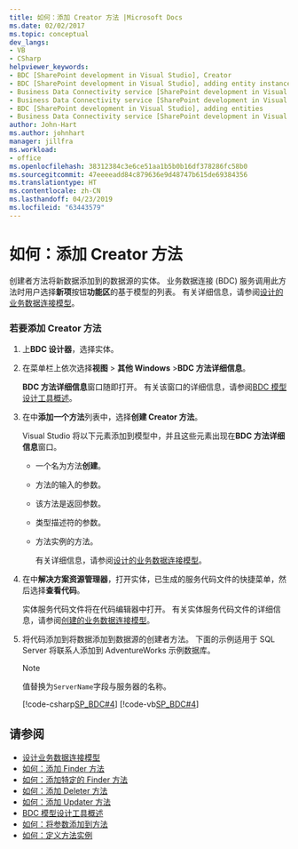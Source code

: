 ```yaml
---
title: 如何：添加 Creator 方法 |Microsoft Docs
ms.date: 02/02/2017
ms.topic: conceptual
dev_langs:
- VB
- CSharp
helpviewer_keywords:
- BDC [SharePoint development in Visual Studio], Creator
- BDC [SharePoint development in Visual Studio], adding entity instances
- Business Data Connectivity service [SharePoint development in Visual Studio], adding entities
- Business Data Connectivity service [SharePoint development in Visual Studio], adding entity instances
- BDC [SharePoint development in Visual Studio], adding entities
- Business Data Connectivity service [SharePoint development in Visual Studio], Creator
author: John-Hart
ms.author: johnhart
manager: jillfra
ms.workload:
- office
ms.openlocfilehash: 38312384c3e6ce51aa1b5b0b16df378286fc58b0
ms.sourcegitcommit: 47eeeeadd84c879636e9d48747b615de69384356
ms.translationtype: HT
ms.contentlocale: zh-CN
ms.lasthandoff: 04/23/2019
ms.locfileid: "63443579"
---
```

# <a name="how-to-add-a-creator-method"></a>如何：添加 Creator 方法
  创建者方法将新数据添加到的数据源的实体。 业务数据连接 (BDC) 服务调用此方法时用户选择**新项**按钮**功能区**的基于模型的列表。 有关详细信息，请参阅[设计的业务数据连接模型](../sharepoint/designing-a-business-data-connectivity-model.md)。

### <a name="to-add-a-creator-method"></a>若要添加 Creator 方法

1. 上**BDC 设计器**，选择实体。

2. 在菜单栏上依次选择**视图** > **其他 Windows** >**BDC 方法详细信息**。

    **BDC 方法详细信息**窗口随即打开。 有关该窗口的详细信息，请参阅[BDC 模型设计工具概述](../sharepoint/bdc-model-design-tools-overview.md)。

3. 在中**添加一个方法**列表中，选择**创建 Creator 方法**。

    Visual Studio 将以下元素添加到模型中，并且这些元素出现在**BDC 方法详细信息**窗口。

   - 一个名为方法**创建**。

   - 方法的输入的参数。

   - 该方法是返回参数。

   - 类型描述符的参数。

   - 方法实例的方法。

     有关详细信息，请参阅[设计的业务数据连接模型](../sharepoint/designing-a-business-data-connectivity-model.md)。

4. 在中**解决方案资源管理器**，打开实体，已生成的服务代码文件的快捷菜单，然后选择**查看代码**。

    实体服务代码文件将在代码编辑器中打开。 有关实体服务代码文件的详细信息，请参阅[创建的业务数据连接模型](../sharepoint/creating-a-business-data-connectivity-model.md)。

5. 将代码添加到将数据添加到数据源的创建者方法。 下面的示例适用于 SQL Server 将联系人添加到 AdventureWorks 示例数据库。

   > [!NOTE]
   > 值替换为`ServerName`字段与服务器的名称。

    [!code-csharp[SP_BDC#4](../sharepoint/codesnippet/CSharp/SP_BDC/bdcmodel1/contactservice.cs#4)]
    [!code-vb[SP_BDC#4](../sharepoint/codesnippet/VisualBasic/sp_bdc/bdcmodel1/contactservice.vb#4)]

## <a name="see-also"></a>请参阅
- [设计业务数据连接模型](../sharepoint/designing-a-business-data-connectivity-model.md)
- [如何：添加 Finder 方法](../sharepoint/how-to-add-a-finder-method.md)
- [如何：添加特定的 Finder 方法](../sharepoint/how-to-add-a-specific-finder-method.md)
- [如何：添加 Deleter 方法](../sharepoint/how-to-add-a-deleter-method.md)
- [如何：添加 Updater 方法](../sharepoint/how-to-add-an-updater-method.md)
- [BDC 模型设计工具概述](../sharepoint/bdc-model-design-tools-overview.md)
- [如何：将参数添加到方法](../sharepoint/how-to-add-a-parameter-to-a-method.md)
- [如何：定义方法实例](../sharepoint/how-to-define-a-method-instance.md)

